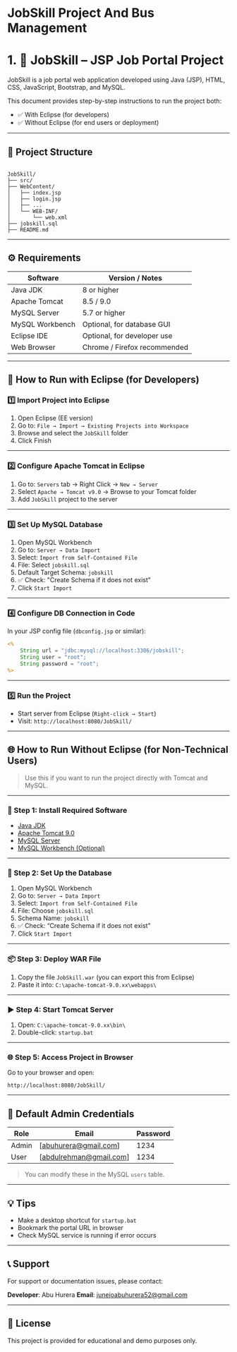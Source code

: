 # JobSkill Project  And Bus Management
# 1. 💼 JobSkill – JSP Job Portal Project

JobSkill is a job portal web application developed using Java (JSP), HTML, CSS, JavaScript, Bootstrap, and MySQL.

This document provides step-by-step instructions to run the project both:
- ✅ With Eclipse (for developers)
- ✅ Without Eclipse (for end users or deployment)

---

## 📁 Project Structure

```

JobSkill/
├── src/
├── WebContent/
│   ├── index.jsp
│   ├── login.jsp
│   ├── ...
│   └── WEB-INF/
│       └── web.xml
├── jobskill.sql
├── README.md

````

---

## ⚙️ Requirements

| Software        | Version / Notes                        |
|-----------------|----------------------------------------|
| Java JDK        | 8 or higher                            |
| Apache Tomcat   | 8.5 / 9.0                              |
| MySQL Server    | 5.7 or higher                          |
| MySQL Workbench | Optional, for database GUI             |
| Eclipse IDE     | Optional, for developer use            |
| Web Browser     | Chrome / Firefox recommended           |

---

## 🚀 How to Run with Eclipse (for Developers)

### 1️⃣ Import Project into Eclipse

1. Open Eclipse (EE version)
2. Go to: `File → Import → Existing Projects into Workspace`
3. Browse and select the `JobSkill` folder
4. Click Finish

---

### 2️⃣ Configure Apache Tomcat in Eclipse

1. Go to: `Servers` tab → Right Click → `New → Server`
2. Select `Apache → Tomcat v9.0` → Browse to your Tomcat folder
3. Add `JobSkill` project to the server

---

### 3️⃣ Set Up MySQL Database

1. Open MySQL Workbench
2. Go to: `Server → Data Import`
3. Select: `Import from Self-Contained File`
4. File: Select `jobskill.sql`
5. Default Target Schema: `jobskill`
6. ✅ Check: "Create Schema if it does not exist"
7. Click `Start Import`

---

### 4️⃣ Configure DB Connection in Code

In your JSP config file (`dbconfig.jsp` or similar):

```jsp
<%
    String url = "jdbc:mysql://localhost:3306/jobskill";
    String user = "root";
    String password = "root";
%>
````

---

### 5️⃣ Run the Project

* Start server from Eclipse (`Right-click → Start`)
* Visit: `http://localhost:8080/JobSkill/`

---

## 🌐 How to Run Without Eclipse (for Non-Technical Users)

> Use this if you want to run the project directly with Tomcat and MySQL.

---

### 🔁 Step 1: Install Required Software

* [Java JDK](https://www.oracle.com/java/technologies/javase-downloads.html)
* [Apache Tomcat 9.0](https://tomcat.apache.org/download-90.cgi)
* [MySQL Server](https://dev.mysql.com/downloads/)
* [MySQL Workbench (Optional)](https://dev.mysql.com/downloads/workbench/)

---

### 📂 Step 2: Set Up the Database

1. Open MySQL Workbench
2. Go to: `Server → Data Import`
3. Select: `Import from Self-Contained File`
4. File: Choose `jobskill.sql`
5. Schema Name: `jobskill`
6. ✅ Check: “Create Schema if it does not exist”
7. Click `Start Import`

---

### 📦 Step 3: Deploy WAR File

1. Copy the file `JobSkill.war` (you can export this from Eclipse)
2. Paste it into:
   `C:\apache-tomcat-9.0.xx\webapps\`

---

### ▶️ Step 4: Start Tomcat Server

1. Open: `C:\apache-tomcat-9.0.xx\bin\`
2. Double-click: `startup.bat`

---

### 🌐 Step 5: Access Project in Browser

Go to your browser and open:

```
http://localhost:8080/JobSkill/
```

---

## 👤 Default Admin Credentials

| Role  | Email                                           | Password |
| ----- | ----------------------------------------------- | -------- |
| Admin | [abuhurera@gmail.com]                            |  1234   |
| User  | [abdulrehman@gmail.com]                          |  1234   |

> You can modify these in the MySQL `users` table.

---

## 💡 Tips

* Make a desktop shortcut for `startup.bat`
* Bookmark the portal URL in browser
* Check MySQL service is running if error occurs

---

## 📞 Support

For support or documentation issues, please contact:

**Developer**: Abu Hurera
**Email**: [junejoabuhurera52@gmail.com](junejoabuhurera52@gmail.com)

---

## 🧾 License

This project is provided for educational and demo purposes only.

